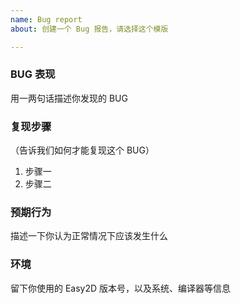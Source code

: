 ```yaml
---
name: Bug report
about: 创建一个 Bug 报告，请选择这个模版

---
```


### BUG 表现

用一两句话描述你发现的 BUG

### 复现步骤

（告诉我们如何才能复现这个 BUG）

1. 步骤一
2. 步骤二

### 预期行为

描述一下你认为正常情况下应该发生什么

### 环境

留下你使用的 Easy2D 版本号，以及系统、编译器等信息
